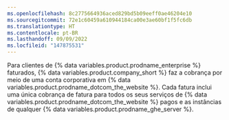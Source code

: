 ```yaml
---
ms.openlocfilehash: 8c2775664936aced829bd5b09eeff0ae46204e10
ms.sourcegitcommit: 72e1c60459a610944184ca00e3ae60bf1f5fc6db
ms.translationtype: HT
ms.contentlocale: pt-BR
ms.lasthandoff: 09/09/2022
ms.locfileid: "147875531"
---
```

Para clientes de {% data variables.product.prodname_enterprise %} faturados, {% data variables.product.company_short %} faz a cobrança por meio de uma conta corporativa em {% data variables.product.prodname_dotcom_the_website %}. Cada fatura inclui uma única cobrança de fatura para todos os seus serviços de {% data variables.product.prodname_dotcom_the_website %} pagos e as instâncias de qualquer {% data variables.product.prodname_ghe_server %}.
